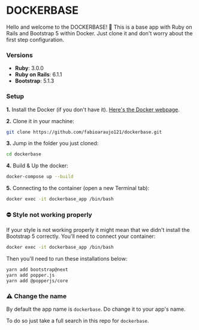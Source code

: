 # DOCKERBASE

Hello and welcome to the DOCKERBASE! 🤙
This is a base app with Ruby on Rails and Bootstrap 5 within Docker.
Just clone it and don't worry about the first step configuration.

### Versions
- **Ruby**: 3.0.0
- **Ruby on Rails**: 6.1.1
- **Bootstrap**: 5.1.3

### Setup

**1.** Install the Docker (if you don't have it). [Here's the Docker webpage](https://www.docker.com/products/docker-desktop).

**2.** Clone it in your machine:
```bash
git clone https://github.com/fabioaraujo121/dockerbase.git
```

**3.** Jump in the folder you just cloned:
```bash
cd dockerbase
```

**4.** Build & Up the docker:
```bash
docker-compose up --build
```

**5.** Connecting to the container (open a new Terminal tab):
```bash
docker exec -it dockerbase_app /bin/bash
```

### ⛔️ Style not working properly
If your style is not working properly it might mean that we didn't install the Bootstrap 5 correctly.
You'll need to connect your container:
```bash
docker exec -it dockerbase_app /bin/bash
```

Then you'll need to run these installations below:
```bash
yarn add bootstrap@next
yarn add popper.js
yarn add @popperjs/core
```

### ⚠️ Change the name
By default the app name is `dockerbase`. Do change it to your app's name.

To do so just take a full search in this repo for `dockerbase`.

